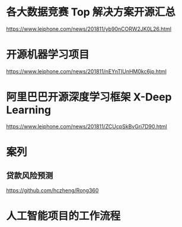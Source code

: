 # 各大数据竞赛 Top 解决方案开源汇总

https://www.leiphone.com/news/201811/yb90nCORW2JK0L26.html



# 开源机器学习项目

https://www.leiphone.com/news/201811/nEYnTIUnHM0kc6jp.html



# 阿里巴巴开源深度学习框架 X-Deep Learning

https://www.leiphone.com/news/201811/ZCUcpSkBvGri7D90.html



# 案列

## 贷款风险预测

https://github.com/hczheng/Rong360



# 人工智能项目的工作流程


